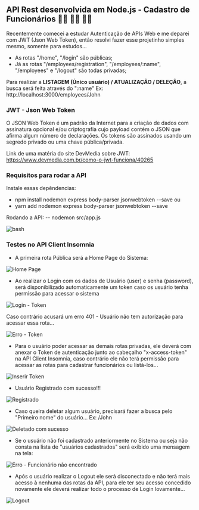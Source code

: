 ## API Rest desenvolvida em Node.js - Cadastro de Funcionários  👨‍💻 👨‍🔧 👩‍🔧

Recentemente comecei a estudar Autenticação de APIs Web e me deparei com JWT (Json Web Token), então resolvi fazer esse projetinho simples mesmo, somente para estudos...

- As rotas "/home", "/login" são públicas;
- Já as rotas "/employees/registration", "/employees/:name", "/employees" e "/logout" são todas privadas;

Para realizar a <strong>LISTAGEM (Único usuário) / ATUALIZAÇÂO / DELEÇÂO</strong>, a busca será feita através do ":name"
Ex: http://localhost:3000/employees/John

### JWT - Json Web Token
O JSON Web Token é um padrão da Internet para a criação de dados com assinatura opcional e/ou criptografia cujo payload contém o JSON que afirma algum número de declarações. Os tokens são assinados usando um segredo privado ou uma chave pública/privada.

Link de uma matéria do site DevMedia sobre JWT: 
https://www.devmedia.com.br/como-o-jwt-funciona/40265

### Requisitos para rodar a API
Instale essas depêndencias:
- npm install nodemon express body-parser jsonwebtoken --save
ou
- yarn add nodemon express body-parser jsonwebtoken --save

Rodando a API:
-- nodemon src/app.js

![bash](https://user-images.githubusercontent.com/96146165/171476698-b33e561e-4449-48e0-84aa-7b14cb192378.png)

### Testes no API Client Insomnia
- A primeira rota Pública será a Home Page do Sistema:

![Home Page](https://user-images.githubusercontent.com/96146165/171482160-5e7179a8-6b10-40a7-a27a-95f0c93fdcde.png)

- Ao realizar o Login com os dados de Usuário (user) e senha (password), será disponibilizado automaticamente um token caso os usuário tenha permissão para acessar o sistema

![Login - Token](https://user-images.githubusercontent.com/96146165/171476785-404059c0-aab6-449a-92a8-344c23a949ad.png)

Caso contrário acusará um erro 401 - Usuário não tem autorização para acessar essa rota...

![Erro - Token](https://user-images.githubusercontent.com/96146165/171476829-06c98b92-645b-4e5a-b12d-fe4d009e1917.png)

- Para o usuário poder acessar as demais rotas privadas, ele deverá com anexar o Token de autenticação junto ao cabeçalho "x-access-token" na API Client Insomnia, caso contrário ele não terá permissão para acessar as rotas para cadastrar funcionários ou listá-los...

![Inserir Token](https://user-images.githubusercontent.com/96146165/171476898-b8c5abef-04d4-4e52-b9e0-ec5910145d3d.png)

- Usuário Registrado com sucesso!!!

![Registrado](https://user-images.githubusercontent.com/96146165/171482627-8d535762-5fb0-494f-8093-43d5dd27217d.png)

- Caso queira deletar algum usuário, precisará fazer a busca pelo "Primeiro nome" do usuário...
Ex: /John

![Deletado com sucesso](https://user-images.githubusercontent.com/96146165/171482739-d8bca5f6-5bce-47bf-a95a-3df6ec0a3172.png)

- Se o usuário não foi cadastrado anteriormente no Sistema ou seja não consta na lista de "usuários cadastrados" será exibido uma mensagem na tela:

![Erro - Funcionário não encontrado](https://user-images.githubusercontent.com/96146165/171484011-746e8ec1-50d8-4e24-9104-4f21e0c3bb8d.png)

- Após o usuário realizar o Logout ele será disconectado e não terá mais acesso à nenhuma das rotas da API, para ele ter seu acesso concedido novamente ele deverá realizar todo o processo de Login lovamente...

![Logout](https://user-images.githubusercontent.com/96146165/171478326-9e93a0a3-0432-4ffb-81e1-883d310ce1e9.png)


